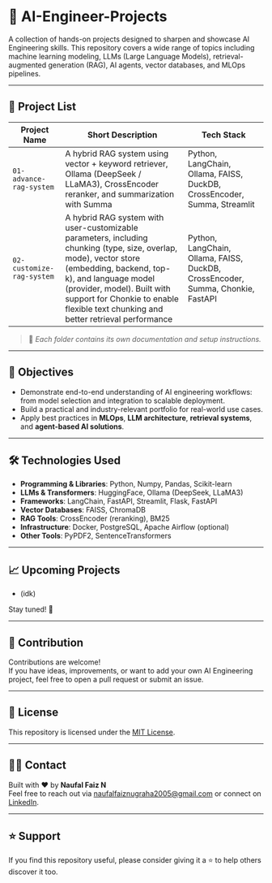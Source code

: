 # 🧠 AI-Engineer-Projects

A collection of hands-on projects designed to sharpen and showcase AI Engineering skills. This repository covers a wide range of topics including machine learning modeling, LLMs (Large Language Models), retrieval-augmented generation (RAG), AI agents, vector databases, and MLOps pipelines.

---

## 📂 Project List

| Project Name | Short Description | Tech Stack |
|--------------|-------------------|------------|
| `01-advance-rag-system` | A hybrid RAG system using vector + keyword retriever, Ollama (DeepSeek / LLaMA3), CrossEncoder reranker, and summarization with Summa | Python, LangChain, Ollama, FAISS, DuckDB, CrossEncoder, Summa, Streamlit |
| `02-customize-rag-system` | A hybrid RAG system with user-customizable parameters, including chunking (type, size, overlap, mode), vector store (embedding, backend, top-k), and language model (provider, model). Built with support for Chonkie to enable flexible text chunking and better retrieval performance | Python, LangChain, Ollama, FAISS, DuckDB, CrossEncoder, Summa, Chonkie, FastAPI |

> 📌 *Each folder contains its own documentation and setup instructions.*

---

## 🚀 Objectives

- Demonstrate end-to-end understanding of AI engineering workflows: from model selection and integration to scalable deployment.
- Build a practical and industry-relevant portfolio for real-world use cases.
- Apply best practices in **MLOps**, **LLM architecture**, **retrieval systems**, and **agent-based AI solutions**.

---

## 🛠️ Technologies Used

- **Programming & Libraries**: Python, Numpy, Pandas, Scikit-learn
- **LLMs & Transformers**: HuggingFace, Ollama (DeepSeek, LLaMA3)
- **Frameworks**: LangChain, FastAPI, Streamlit, Flask, FastAPI
- **Vector Databases**: FAISS, ChromaDB
- **RAG Tools**: CrossEncoder (reranking), BM25
- **Infrastructure**: Docker, PostgreSQL, Apache Airflow (optional)
- **Other Tools**: PyPDF2, SentenceTransformers

---

## 📈 Upcoming Projects

- (idk)

Stay tuned! 🚧

---

## 🧩 Contribution

Contributions are welcome!  
If you have ideas, improvements, or want to add your own AI Engineering project, feel free to open a pull request or submit an issue.

---

## 📄 License

This repository is licensed under the [MIT License](LICENSE).

---

## 🙋‍♂️ Contact

Built with ❤️ by **Naufal Faiz N**  
Feel free to reach out via naufalfaiznugraha2005@gmail.com or connect on [LinkedIn]([https://www.linkedin.com](https://www.linkedin.com/in/naufalfaiznugraha/)).

---

## ⭐️ Support

If you find this repository useful, please consider giving it a ⭐️ to help others discover it too.
